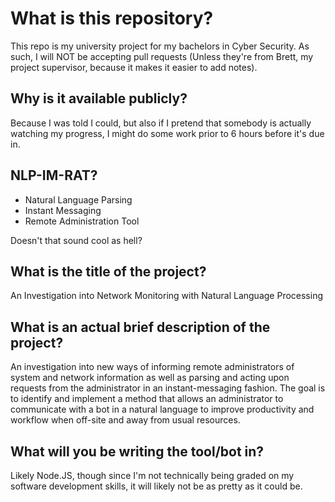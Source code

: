 # What is this repository?
This repo is my university project for my bachelors in Cyber Security. As such, I will NOT be accepting pull requests (Unless they're from Brett, my project supervisor, because it makes it easier to add notes).

## Why is it available publicly?
Because I was told I could, but also if I pretend that somebody is actually watching my progress, I might do some work prior to 6 hours before it's due in.

## NLP-IM-RAT?
* Natural Language Parsing
* Instant Messaging
* Remote Administration Tool

Doesn't that sound cool as hell?

## What is the title of the project?
An Investigation into Network Monitoring with Natural Language Processing

## What is an actual brief description of the project?
An investigation into new ways of informing remote administrators of system and network information as well as parsing and acting upon requests from the administrator in an instant-messaging fashion. The goal is to identify and implement a method that allows an administrator to communicate with a bot in a natural language to improve productivity and workflow when off-site and away from usual resources.

## What will you be writing the tool/bot in?
Likely Node.JS, though since I'm not technically being graded on my software development skills, it will likely not be as pretty as it could be.